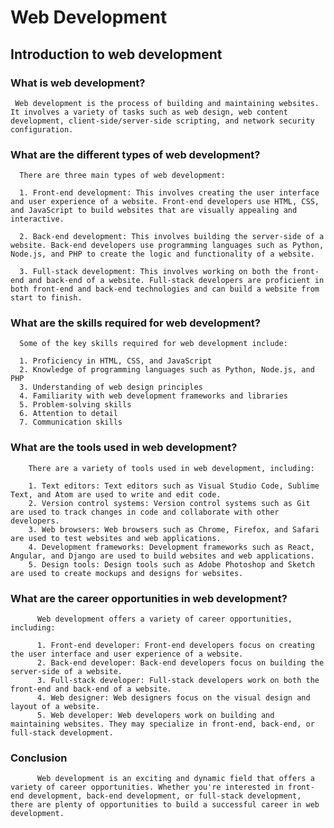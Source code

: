 # Web Development

## Introduction to web development

### What is web development?

     Web development is the process of building and maintaining websites. It involves a variety of tasks such as web design, web content development, client-side/server-side scripting, and network security configuration.

### What are the different types of web development?

      There are three main types of web development:

      1. Front-end development: This involves creating the user interface and user experience of a website. Front-end developers use HTML, CSS, and JavaScript to build websites that are visually appealing and interactive.

      2. Back-end development: This involves building the server-side of a website. Back-end developers use programming languages such as Python, Node.js, and PHP to create the logic and functionality of a website.

      3. Full-stack development: This involves working on both the front-end and back-end of a website. Full-stack developers are proficient in both front-end and back-end technologies and can build a website from start to finish.

### What are the skills required for web development?

      Some of the key skills required for web development include:

      1. Proficiency in HTML, CSS, and JavaScript
      2. Knowledge of programming languages such as Python, Node.js, and PHP
      3. Understanding of web design principles
      4. Familiarity with web development frameworks and libraries
      5. Problem-solving skills
      6. Attention to detail
      7. Communication skills

### What are the tools used in web development?

        There are a variety of tools used in web development, including:

        1. Text editors: Text editors such as Visual Studio Code, Sublime Text, and Atom are used to write and edit code.
        2. Version control systems: Version control systems such as Git are used to track changes in code and collaborate with other developers.
        3. Web browsers: Web browsers such as Chrome, Firefox, and Safari are used to test websites and web applications.
        4. Development frameworks: Development frameworks such as React, Angular, and Django are used to build websites and web applications.
        5. Design tools: Design tools such as Adobe Photoshop and Sketch are used to create mockups and designs for websites.

### What are the career opportunities in web development?

          Web development offers a variety of career opportunities, including:

          1. Front-end developer: Front-end developers focus on creating the user interface and user experience of a website.
          2. Back-end developer: Back-end developers focus on building the server-side of a website.
          3. Full-stack developer: Full-stack developers work on both the front-end and back-end of a website.
          4. Web designer: Web designers focus on the visual design and layout of a website.
          5. Web developer: Web developers work on building and maintaining websites. They may specialize in front-end, back-end, or full-stack development.

### Conclusion

          Web development is an exciting and dynamic field that offers a variety of career opportunities. Whether you're interested in front-end development, back-end development, or full-stack development, there are plenty of opportunities to build a successful career in web development.
